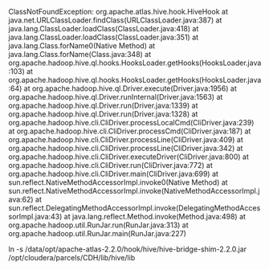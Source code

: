 ClassNotFoundException: org.apache.atlas.hive.hook.HiveHook
at java.net.URLClassLoader.findClass(URLClassLoader.java:387)
at java.lang.ClassLoader.loadClass(ClassLoader.java:418)
at java.lang.ClassLoader.loadClass(ClassLoader.java:351)
at java.lang.Class.forName0(Native Method)
at java.lang.Class.forName(Class.java:348)
at org.apache.hadoop.hive.ql.hooks.HooksLoader.getHooks(HooksLoader.java:103)
at org.apache.hadoop.hive.ql.hooks.HooksLoader.getHooks(HooksLoader.java:64)
at org.apache.hadoop.hive.ql.Driver.execute(Driver.java:1956)
at org.apache.hadoop.hive.ql.Driver.runInternal(Driver.java:1563)
at org.apache.hadoop.hive.ql.Driver.run(Driver.java:1339)
at org.apache.hadoop.hive.ql.Driver.run(Driver.java:1328)
at org.apache.hadoop.hive.cli.CliDriver.processLocalCmd(CliDriver.java:239)
at org.apache.hadoop.hive.cli.CliDriver.processCmd(CliDriver.java:187)
at org.apache.hadoop.hive.cli.CliDriver.processLine(CliDriver.java:409)
at org.apache.hadoop.hive.cli.CliDriver.processLine(CliDriver.java:342)
at org.apache.hadoop.hive.cli.CliDriver.executeDriver(CliDriver.java:800)
at org.apache.hadoop.hive.cli.CliDriver.run(CliDriver.java:772)
at org.apache.hadoop.hive.cli.CliDriver.main(CliDriver.java:699)
at sun.reflect.NativeMethodAccessorImpl.invoke0(Native Method)
at sun.reflect.NativeMethodAccessorImpl.invoke(NativeMethodAccessorImpl.java:62)
at sun.reflect.DelegatingMethodAccessorImpl.invoke(DelegatingMethodAccessorImpl.java:43)
at java.lang.reflect.Method.invoke(Method.java:498)
at org.apache.hadoop.util.RunJar.run(RunJar.java:313)
at org.apache.hadoop.util.RunJar.main(RunJar.java:227)

ln -s /data/opt/apache-atlas-2.2.0/hook/hive/hive-bridge-shim-2.2.0.jar /opt/cloudera/parcels/CDH/lib/hive/lib
